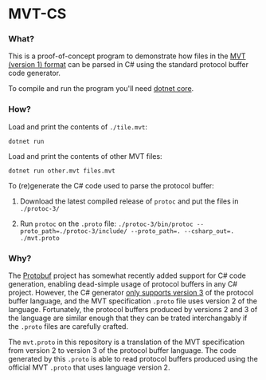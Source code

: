 # MVT-CS

### What?

This is a proof-of-concept program to demonstrate how files in the [MVT (version 1) format](https://github.com/mapbox/vector-tile-spec) can be parsed in C# using the standard protocol buffer code generator.

To compile and run the program you'll need [dotnet core](https://www.microsoft.com/net/core).

### How?

Load and print the contents of `./tile.mvt`:
```
dotnet run
```

Load and print the contents of other MVT files:
```
dotnet run other.mvt files.mvt
```

To (re)generate the C# code used to parse the protocol buffer:

  1. Download the latest compiled release of `protoc` and put the files in `./protoc-3/`

  2. Run `protoc` on the `.proto` file:
    ```
    ./protoc-3/bin/protoc --proto_path=./protoc-3/include/ --proto_path=. --csharp_out=. ./mvt.proto
    ```

### Why?

The [Protobuf](https://github.com/google/protobuf) project has somewhat recently added support for C# code generation, enabling dead-simple usage of protocol buffers in any C# project. However, the C# generator [only supports version 3](https://github.com/google/protobuf/blob/master/csharp/README.md#history-of-c-protobufs) of the protocol buffer language, and the MVT specification `.proto` file uses version 2 of the language. Fortunately, the protocol buffers produced by versions 2 and 3 of the language are similar enough that they can be trated interchangably if the `.proto` files are carefully crafted.

The `mvt.proto` in this repository is a translation of the MVT specification from version 2 to version 3 of the protocol buffer language. The code generated by this `.proto` is able to read protocol buffers produced using the official MVT `.proto` that uses language version 2.
